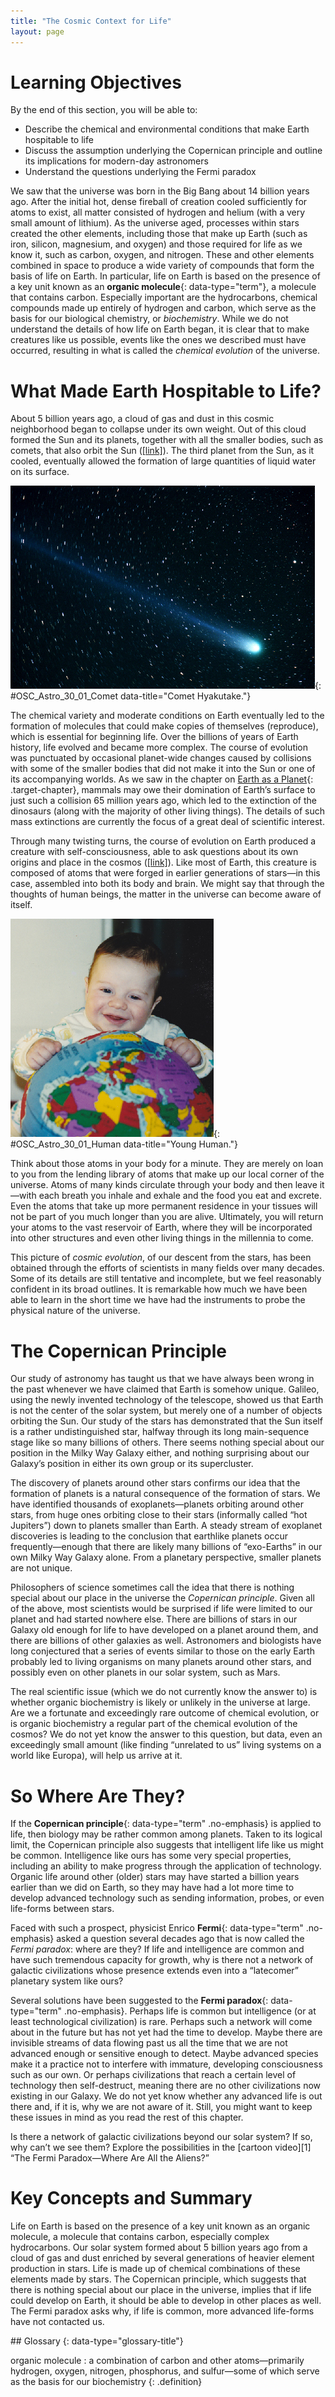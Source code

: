```yaml
---
title: "The Cosmic Context for Life"
layout: page
---
```



# Learning Objectives

By the end of this section, you will be able to:

* Describe the chemical and environmental conditions that make Earth hospitable to life
* Discuss the assumption underlying the Copernican principle and outline its implications for modern-day astronomers
* Understand the questions underlying the Fermi paradox

We saw that the universe was born in the Big Bang about 14 billion years ago. After the initial hot, dense fireball of creation cooled sufficiently for atoms to exist, all matter consisted of hydrogen and helium (with a very small amount of lithium). As the universe aged, processes within stars created the other elements, including those that make up Earth (such as iron, silicon, magnesium, and oxygen) and those required for life as we know it, such as carbon, oxygen, and nitrogen. These and other elements combined in space to produce a wide variety of compounds that form the basis of life on Earth. In particular, life on Earth is based on the presence of a key unit known as an **organic molecule**{: data-type="term"}, a molecule that contains carbon. Especially important are the hydrocarbons, chemical compounds made up entirely of hydrogen and carbon, which serve as the basis for our biological chemistry, or *biochemistry*. While we do not understand the details of how life on Earth began, it is clear that to make creatures like us possible, events like the ones we described must have occurred, resulting in what is called the *chemical evolution* of the universe.

# What Made Earth Hospitable to Life?

About 5 billion years ago, a cloud of gas and dust in this cosmic neighborhood began to collapse under its own weight. Out of this cloud formed the Sun and its planets, together with all the smaller bodies, such as comets, that also orbit the Sun ([\[link\]](#OSC_Astro_30_01_Comet)). The third planet from the Sun, as it cooled, eventually allowed the formation of large quantities of liquid water on its surface.

 ![Comet Hyakutake. The nucleus is seen at lower right, and the tail stretched from the nucleus to upper left in this photograph from 1996.](../resources/OSC_Astro_30_01_Comet.jpg "This image was captured in 1996 by NASA photographer Bill Ingalls. Comet impacts can deliver both water and a variety of interesting chemicals, including some organic chemicals, to Earth. (credit: NASA/Bill Ingalls)"){: #OSC_Astro_30_01_Comet data-title="Comet Hyakutake."}

The chemical variety and moderate conditions on Earth eventually led to the formation of molecules that could make copies of themselves (reproduce), which is essential for beginning life. Over the billions of years of Earth history, life evolved and became more complex. The course of evolution was punctuated by occasional planet-wide changes caused by collisions with some of the smaller bodies that did not make it into the Sun or one of its accompanying worlds. As we saw in the chapter on [Earth as a Planet](/m59824){: .target-chapter}, mammals may owe their domination of Earth’s surface to just such a collision 65 million years ago, which led to the extinction of the dinosaurs (along with the majority of other living things). The details of such mass extinctions are currently the focus of a great deal of scientific interest.

Through many twisting turns, the course of evolution on Earth produced a creature with self-consciousness, able to ask questions about its own origins and place in the cosmos ([\[link\]](#OSC_Astro_30_01_Human)). Like most of Earth, this creature is composed of atoms that were forged in earlier generations of stars—in this case, assembled into both its body and brain. We might say that through the thoughts of human beings, the matter in the universe can become aware of itself.

 ![Photograph of an infant human, playing with a toy globe of the Earth.](../resources/OSC_Astro_30_01_Human.jpg "Human beings have the intellect to wonder about their planet and what lies beyond it. Through them (and perhaps other intelligent life), the universe becomes aware of itself. (credit: Andrew Fraknoi)"){: #OSC_Astro_30_01_Human data-title="Young Human."}

Think about those atoms in your body for a minute. They are merely on loan to you from the lending library of atoms that make up our local corner of the universe. Atoms of many kinds circulate through your body and then leave it—with each breath you inhale and exhale and the food you eat and excrete. Even the atoms that take up more permanent residence in your tissues will not be part of you much longer than you are alive. Ultimately, you will return your atoms to the vast reservoir of Earth, where they will be incorporated into other structures and even other living things in the millennia to come.

This picture of *cosmic evolution*, of our descent from the stars, has been obtained through the efforts of scientists in many fields over many decades. Some of its details are still tentative and incomplete, but we feel reasonably confident in its broad outlines. It is remarkable how much we have been able to learn in the short time we have had the instruments to probe the physical nature of the universe.

# The Copernican Principle

Our study of astronomy has taught us that we have always been wrong in the past whenever we have claimed that Earth is somehow unique. Galileo, using the newly invented technology of the telescope, showed us that Earth is not the center of the solar system, but merely one of a number of objects orbiting the Sun. Our study of the stars has demonstrated that the Sun itself is a rather undistinguished star, halfway through its long main-sequence stage like so many billions of others. There seems nothing special about our position in the Milky Way Galaxy either, and nothing surprising about our Galaxy’s position in either its own group or its supercluster.

The discovery of planets around other stars confirms our idea that the formation of planets is a natural consequence of the formation of stars. We have identified thousands of exoplanets—planets orbiting around other stars, from huge ones orbiting close to their stars (informally called “hot Jupiters”) down to planets smaller than Earth. A steady stream of exoplanet discoveries is leading to the conclusion that earthlike planets occur frequently—enough that there are likely many billions of “exo-Earths” in our own Milky Way Galaxy alone. From a planetary perspective, smaller planets are not unique.

Philosophers of science sometimes call the idea that there is nothing special about our place in the universe the *Copernican principle*. Given all of the above, most scientists would be surprised if life were limited to our planet and had started nowhere else. There are billions of stars in our Galaxy old enough for life to have developed on a planet around them, and there are billions of other galaxies as well. Astronomers and biologists have long conjectured that a series of events similar to those on the early Earth probably led to living organisms on many planets around other stars, and possibly even on other planets in our solar system, such as Mars.

The real scientific issue (which we do not currently know the answer to) is whether organic biochemistry is likely or unlikely in the universe at large. Are we a fortunate and exceedingly rare outcome of chemical evolution, or is organic biochemistry a regular part of the chemical evolution of the cosmos? We do not yet know the answer to this question, but data, even an exceedingly small amount (like finding “unrelated to us” living systems on a world like Europa), will help us arrive at it.

# So Where Are They?

If the **Copernican principle**{: data-type="term" .no-emphasis} is applied to life, then biology may be rather common among planets. Taken to its logical limit, the Copernican principle also suggests that intelligent life like us might be common. Intelligence like ours has some very special properties, including an ability to make progress through the application of technology. Organic life around other (older) stars may have started a billion years earlier than we did on Earth, so they may have had a lot more time to develop advanced technology such as sending information, probes, or even life-forms between stars.

Faced with such a prospect, physicist Enrico **Fermi**{: data-type="term" .no-emphasis} asked a question several decades ago that is now called the *Fermi paradox*\: where are they? If life and intelligence are common and have such tremendous capacity for growth, why is there not a network of galactic civilizations whose presence extends even into a “latecomer” planetary system like ours?

Several solutions have been suggested to the **Fermi paradox**{: data-type="term" .no-emphasis}. Perhaps life is common but intelligence (or at least technological civilization) is rare. Perhaps such a network will come about in the future but has not yet had the time to develop. Maybe there are invisible streams of data flowing past us all the time that we are not advanced enough or sensitive enough to detect. Maybe advanced species make it a practice not to interfere with immature, developing consciousness such as our own. Or perhaps civilizations that reach a certain level of technology then self-destruct, meaning there are no other civilizations now existing in our Galaxy. We do not yet know whether any advanced life is out there and, if it is, why we are not aware of it. Still, you might want to keep these issues in mind as you read the rest of this chapter.

<div data-type="note" class="note astronomy link-to-learning" markdown="1">
Is there a network of galactic civilizations beyond our solar system? If so, why can’t we see them? Explore the possibilities in the [cartoon video][1] “The Fermi Paradox—Where Are All the Aliens?”

</div>

# Key Concepts and Summary

Life on Earth is based on the presence of a key unit known as an organic molecule, a molecule that contains carbon, especially complex hydrocarbons. Our solar system formed about 5 billion years ago from a cloud of gas and dust enriched by several generations of heavier element production in stars. Life is made up of chemical combinations of these elements made by stars. The Copernican principle, which suggests that there is nothing special about our place in the universe, implies that if life could develop on Earth, it should be able to develop in other places as well. The Fermi paradox asks why, if life is common, more advanced life-forms have not contacted us.

<div data-type="glossary" markdown="1">
## Glossary
{: data-type="glossary-title"}

organic molecule
: a combination of carbon and other atoms—primarily hydrogen, oxygen, nitrogen, phosphorus, and sulfur—some of which serve as the basis for our biochemistry
{: .definition}

</div>



[1]: https://openstax.org/l/30fermparadox
